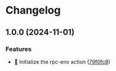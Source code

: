 # Changelog

## 1.0.0 (2024-11-01)


### Features

* :art: Initialize the rpc-env action ([79f0fc8](https://github.com/bgd-labs/action-rpc-env/commit/79f0fc89f7d28364e3e8328f5516ea28c415a755))
